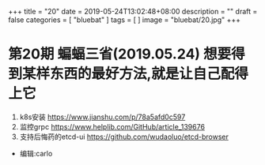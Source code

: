 +++
title = "20"
date = 2019-05-24T13:02:48+08:00
description = ""
draft = false
categories = [
    "bluebat"
]
tags = [
]
image = "bluebat/20.jpg"
+++

# 第20期 蝙蝠三省(2019.05.24) 想要得到某样东西的最好方法,就是让自己配得上它
1. k8s安装 https://www.jianshu.com/p/78a5afd0c597
2. 监控grpc https://www.helplib.com/GitHub/article_139676
3. 支持后悔药的etcd-ui https://github.com/wudaoluo/etcd-browser

- 编辑:carlo